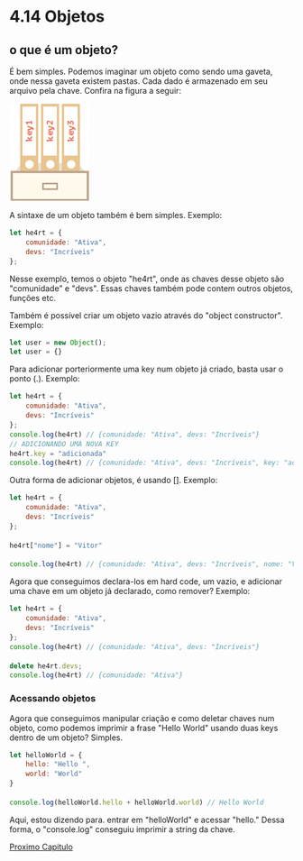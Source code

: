 # 4.14 Objetos

## o que é um objeto?

É bem simples. Podemos imaginar um objeto como sendo uma gaveta, onde nessa gaveta existem pastas. Cada dado é armazenado em seu arquivo pela chave. Confira na figura a seguir:

![gavetaObjeto](../assets/gavetaObj.png)

A sintaxe de um objeto também é bem simples. Exemplo:
```javascript
let he4rt = {
    comunidade: "Ativa",
    devs: "Incríveis"
};
```
Nesse exemplo, temos o objeto "he4rt", onde as chaves desse objeto são "comunidade" e "devs". Essas chaves também pode contem outros objetos, funções etc.

Também é possível criar um objeto vazio através do "object constructor". Exemplo:
```javascript
let user = new Object();
let user = {}
```

Para adicionar porteriormente uma key num objeto já criado, basta usar o ponto (.). Exemplo:
```javascript
let he4rt = {
    comunidade: "Ativa",
    devs: "Incríveis"
};
console.log(he4rt) // {comunidade: "Ativa", devs: "Incríveis"}
// ADICIONANDO UMA NOVA KEY
he4rt.key = "adicionada"
console.log(he4rt) // {comunidade: "Ativa", devs: "Incríveis", key: "adicionada"}
```

Outra forma de adicionar objetos, é usando []. Exemplo:
```javascript
let he4rt = {
    comunidade: "Ativa",
    devs: "Incríveis"
};

he4rt["nome"] = "Vitor"

console.log(he4rt) // {comunidade: "Ativa", devs: "Incríveis", nome: "Vitor"}
```

Agora que conseguimos declara-los em hard code, um vazio, e adicionar uma chave em um objeto já declarado, como remover? Exemplo:
```javascript
let he4rt = {
    comunidade: "Ativa",
    devs: "Incríveis"
};
console.log(he4rt) // {comunidade: "Ativa", devs: "Incríveis"}

delete he4rt.devs;
console.log(he4rt) // {comunidade: "Ativa"}
```

### Acessando objetos

Agora que conseguimos manipular criação e como deletar chaves num objeto, como podemos imprimir a frase "Hello World" usando duas keys dentro de um objeto? Simples.

```javascript
let helloWorld = {
    hello: "Hello ",
    world: "World"
}

console.log(helloWorld.hello + helloWorld.world) // Hello World
```
Aqui, estou dizendo para. entrar em "helloWorld" e acessar "hello." Dessa forma, o "console.log" conseguiu imprimir a string da chave.

[Proximo Capitulo](../5_DOM-DocumentObjectModel/1_Introducao.md)